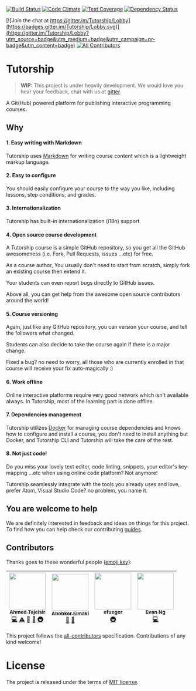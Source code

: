 
[![Build Status](https://travis-ci.org/tutorship/tutorship.svg?branch=master)](https://travis-ci.org/tutorship/tutorship)
[![Code Climate](https://codeclimate.com/github/tutorship/tutorship/badges/gpa.svg)](https://codeclimate.com/github/tutorship/tutorship)
[![Test Coverage](https://codeclimate.com/github/tutorship/tutorship/badges/coverage.svg)](https://codeclimate.com/github/tutorship/tutorship/coverage)
[![Dependency Status](https://gemnasium.com/badges/github.com/tutorship/tutorship.svg)](https://gemnasium.com/github.com/tutorship/tutorship)

[![Join the chat at https://gitter.im/Tutorship/Lobby](https://badges.gitter.im/Tutorship/Lobby.svg)](https://gitter.im/Tutorship/Lobby?utm_source=badge&utm_medium=badge&utm_campaign=pr-badge&utm_content=badge)
[![All Contributors](https://img.shields.io/badge/all_contributors-4-orange.svg?style=flat-square)](#contributors)

# Tutorship
>**WIP:** This project is under heavily development. We would love you hear your feedback, chat with us at [gitter](https://gitter.im/Tutorship/Lobby?utm_source=badge&utm_medium=badge&utm_campaign=pr-badge&utm_content=badge)

A Git(Hub) powered platform for publishing interactive programming courses.


## Why

#### 1. Easy writing with Markdown

Tutorship uses [Markdown][markdown] for writing course content which is a lightweight markup language.

[markdown]: https://en.wikipedia.org/wiki/Markdown

#### 2. Easy to configure

You should easily configure your course to the way you like, including lessons, step conditions, and grades.

#### 3. Internationalization

Tutorship has built-in internationalization (i18n) support.

#### 4. Open source course development

A Tutorship course is a simple GitHub repository, so you get all the GitHub awesomeness (i.e. Fork, Pull Requests, issues ...etc) for free.

As a course author, You usually don't need to start from scratch, simply fork an existing course then extend it.

Your students can even report bugs directly to GitHub issues.

Above all, you can get help from the awesome open source contributors around the world!

#### 5. Course versioning

Again, just like any GitHub repository, you can version your course, and tell the followers what changed.

Students can also decide to take the course again if there is a major change.

Fixed a bug? no need to worry, all those who are currently enrolled in that course will receive your fix auto-magically :)

#### 6. Work offline

Online interactive platforms require very good network which isn't available always. In Tutorship, most of the learning part is done offline.

#### 7. Dependencies management

Tutorship utilizes [Docker][docker] for managing course dependencies and knows how to configure and install a course, you don't need to install anything but Docker, and Tutorship CLI and Tutorship will take the care of the rest.

[docker]: https://docker.com

#### 8. Not just code!

Do you miss your lovely text editor, code linting, snippets, your editor's key-mapping ...etc when using online code platform? Not anymore!

Tutorship seamlessly integrate with the tools you already uses and love, prefer Atom, Visual Studio Code? no problem, you name it.

## You are welcome to help

We are definitely interested in feedback and ideas on things for this project. To find how you can help check our contributing [guides](./CONTRIBUTING.md).

## Contributors

Thanks goes to these wonderful people ([emoji key](https://github.com/kentcdodds/all-contributors#emoji-key)):

<!-- Possible contribution types are:
  code: 💻
  plugin: 🔌
  tool: 🔧
  infra: 🚇
  doc: 📖
  translation: 🌍
  question: 💬
  test: ⚠️
  bug: 🐛
  example: 💡
  blog: 📝
  tutorial: ✅
  video: 📹
  talk: 📢
  design: 🎨
  review: 👀
  financial: 💵
  fundingFinding: 🔍
  eventOrganizing: 📋
-->

<!-- ALL-CONTRIBUTORS-LIST:START - Do not remove or modify this section -->
| [<img src="https://avatars2.githubusercontent.com/u/12673605?v=3" width="100px;"/><br /><sub>Ahmed Tajelsir</sub>](https://github.com/ahmed-taj)<br />[💻](https://github.com/tutorship/tutorship/commits?author=ahmed-taj "Code") [⚠️](https://github.com/tutorship/tutorship/commits?author=ahmed-taj "Tests") [🎨](#design-ahmed-taj "Design") [📖](https://github.com/tutorship/tutorship/commits?author=ahmed-taj "Documentation") [🚇](#infra-ahmed-taj "Infrastructure (Hosting, Build-Tools, etc)") | [<img src="https://avatars2.githubusercontent.com/u/27720566?v=3" width="100px;"/><br /><sub>Abobker Elmaki</sub>](https://github.com/abobkerElmaki)<br />[🎨](#design-abobkerElmaki "Design") [👀](#review-abobkerElmaki "Reviewed Pull Requests") | [<img src="https://avatars0.githubusercontent.com/u/2053833?v=3" width="100px;"/><br /><sub>efueger</sub>](https://github.com/efueger)<br />[🚇](#infra-efueger "Infrastructure (Hosting, Build-Tools, etc)") | [<img src="https://avatars0.githubusercontent.com/u/15055726?v=3" width="100px;"/><br /><sub>Evan Ng</sub>](https://evanng.com)<br />[💻](https://github.com/tutorship/tutorship/commits?author=evanscloud "Code") |
| :---: | :---: | :---: | :---: |
<!-- ALL-CONTRIBUTORS-LIST:END -->

This project follows the [all-contributors](https://github.com/kentcdodds/all-contributors) specification. Contributions of any kind welcome!

# License

The project is released under the terms of [MIT license](./LICENSE).

